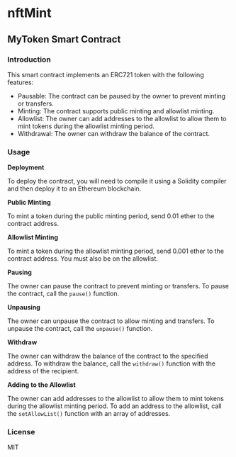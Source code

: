 # nftMint
## MyToken Smart Contract

### Introduction

This smart contract implements an ERC721 token with the following features:

* Pausable: The contract can be paused by the owner to prevent minting or transfers.
* Minting: The contract supports public minting and allowlist minting.
* Allowlist: The owner can add addresses to the allowlist to allow them to mint tokens during the allowlist minting period.
* Withdrawal: The owner can withdraw the balance of the contract.

### Usage

**Deployment**

To deploy the contract, you will need to compile it using a Solidity compiler and then deploy it to an Ethereum blockchain.

**Public Minting**

To mint a token during the public minting period, send 0.01 ether to the contract address.

**Allowlist Minting**

To mint a token during the allowlist minting period, send 0.001 ether to the contract address. You must also be on the allowlist.

**Pausing**

The owner can pause the contract to prevent minting or transfers. To pause the contract, call the `pause()` function.

**Unpausing**

The owner can unpause the contract to allow minting and transfers. To unpause the contract, call the `unpause()` function.

**Withdraw**

The owner can withdraw the balance of the contract to the specified address. To withdraw the balance, call the `withdraw()` function with the address of the recipient.

**Adding to the Allowlist**

The owner can add addresses to the allowlist to allow them to mint tokens during the allowlist minting period. To add an address to the allowlist, call the `setAllowList()` function with an array of addresses.

### License

MIT
